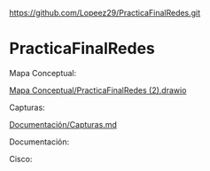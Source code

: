 https://github.com/Lopeez29/PracticaFinalRedes.git

# PracticaFinalRedes


Mapa Conceptual:

[Mapa Conceptual/PracticaFinalRedes (2).drawio](./Mapa%20Conceptual/PracticaFinalRedes%20(2).drawio)


Capturas:

[Documentación/Capturas.md](./Documentación/Capturas.md)

Documentación:


Cisco:
